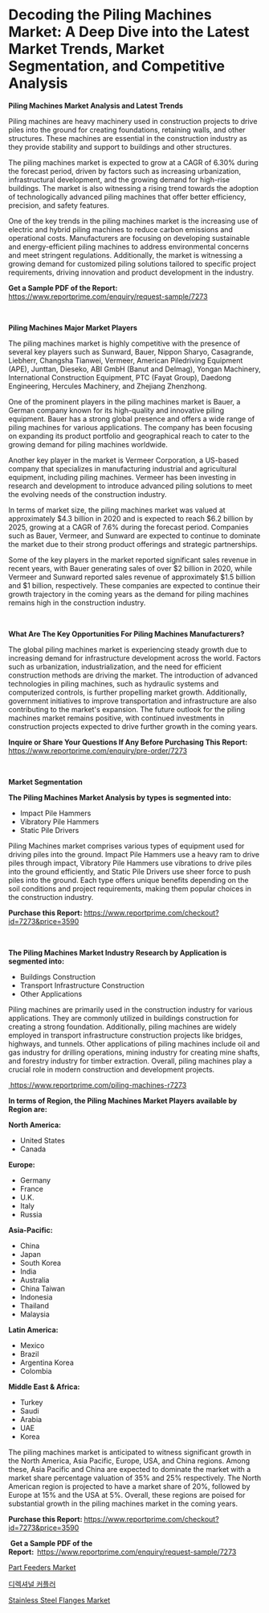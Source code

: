 <p><h1>Decoding the Piling Machines Market: A Deep Dive into the Latest Market Trends, Market Segmentation, and Competitive Analysis</h1></p><p><strong>Piling Machines Market Analysis and Latest Trends</strong></p>
<p><p>Piling machines are heavy machinery used in construction projects to drive piles into the ground for creating foundations, retaining walls, and other structures. These machines are essential in the construction industry as they provide stability and support to buildings and other structures.</p><p>The piling machines market is expected to grow at a CAGR of 6.30% during the forecast period, driven by factors such as increasing urbanization, infrastructural development, and the growing demand for high-rise buildings. The market is also witnessing a rising trend towards the adoption of technologically advanced piling machines that offer better efficiency, precision, and safety features.</p><p>One of the key trends in the piling machines market is the increasing use of electric and hybrid piling machines to reduce carbon emissions and operational costs. Manufacturers are focusing on developing sustainable and energy-efficient piling machines to address environmental concerns and meet stringent regulations. Additionally, the market is witnessing a growing demand for customized piling solutions tailored to specific project requirements, driving innovation and product development in the industry.</p></p>
<p><strong>Get a Sample PDF of the Report:&nbsp;</strong> <a href="https://www.reportprime.com/enquiry/request-sample/7273">https://www.reportprime.com/enquiry/request-sample/7273</a></p>
<p>&nbsp;</p>
<p><strong>Piling Machines Major Market Players</strong></p>
<p><p>The piling machines market is highly competitive with the presence of several key players such as Sunward, Bauer, Nippon Sharyo, Casagrande, Liebherr, Changsha Tianwei, Vermeer, American Piledriving Equipment (APE), Junttan, Dieseko, ABI GmbH (Banut and Delmag), Yongan Machinery, International Construction Equipment, PTC (Fayat Group), Daedong Engineering, Hercules Machinery, and Zhejiang Zhenzhong.</p><p>One of the prominent players in the piling machines market is Bauer, a German company known for its high-quality and innovative piling equipment. Bauer has a strong global presence and offers a wide range of piling machines for various applications. The company has been focusing on expanding its product portfolio and geographical reach to cater to the growing demand for piling machines worldwide.</p><p>Another key player in the market is Vermeer Corporation, a US-based company that specializes in manufacturing industrial and agricultural equipment, including piling machines. Vermeer has been investing in research and development to introduce advanced piling solutions to meet the evolving needs of the construction industry.</p><p>In terms of market size, the piling machines market was valued at approximately $4.3 billion in 2020 and is expected to reach $6.2 billion by 2025, growing at a CAGR of 7.6% during the forecast period. Companies such as Bauer, Vermeer, and Sunward are expected to continue to dominate the market due to their strong product offerings and strategic partnerships.</p><p>Some of the key players in the market reported significant sales revenue in recent years, with Bauer generating sales of over $2 billion in 2020, while Vermeer and Sunward reported sales revenue of approximately $1.5 billion and $1 billion, respectively. These companies are expected to continue their growth trajectory in the coming years as the demand for piling machines remains high in the construction industry.</p></p>
<p>&nbsp;</p>
<p><strong>What Are The Key Opportunities For Piling Machines Manufacturers?</strong></p>
<p><p>The global piling machines market is experiencing steady growth due to increasing demand for infrastructure development across the world. Factors such as urbanization, industrialization, and the need for efficient construction methods are driving the market. The introduction of advanced technologies in piling machines, such as hydraulic systems and computerized controls, is further propelling market growth. Additionally, government initiatives to improve transportation and infrastructure are also contributing to the market's expansion. The future outlook for the piling machines market remains positive, with continued investments in construction projects expected to drive further growth in the coming years.</p></p>
<p><strong>Inquire or Share Your Questions If Any Before Purchasing This Report:</strong> <a href="https://www.reportprime.com/enquiry/pre-order/7273">https://www.reportprime.com/enquiry/pre-order/7273</a></p>
<p>&nbsp;</p>
<p><strong>Market Segmentation</strong></p>
<p><strong>The Piling Machines Market Analysis by types is segmented into:</strong></p>
<p><ul><li>Impact Pile Hammers</li><li>Vibratory Pile Hammers</li><li>Static Pile Drivers</li></ul></p>
<p><p>Piling Machines market comprises various types of equipment used for driving piles into the ground. Impact Pile Hammers use a heavy ram to drive piles through impact, Vibratory Pile Hammers use vibrations to drive piles into the ground efficiently, and Static Pile Drivers use sheer force to push piles into the ground. Each type offers unique benefits depending on the soil conditions and project requirements, making them popular choices in the construction industry.</p></p>
<p><strong>Purchase this Report:&nbsp;</strong><a href="https://www.reportprime.com/checkout?id=7273&price=3590">https://www.reportprime.com/checkout?id=7273&price=3590</a></p>
<p>&nbsp;</p>
<p><strong>The Piling Machines Market Industry Research by Application is segmented into:</strong></p>
<p><ul><li>Buildings Construction</li><li>Transport Infrastructure Construction</li><li>Other Applications</li></ul></p>
<p><p>Piling machines are primarily used in the construction industry for various applications. They are commonly utilized in buildings construction for creating a strong foundation. Additionally, piling machines are widely employed in transport infrastructure construction projects like bridges, highways, and tunnels. Other applications of piling machines include oil and gas industry for drilling operations, mining industry for creating mine shafts, and forestry industry for timber extraction. Overall, piling machines play a crucial role in modern construction and development projects.</p></p>
<p><a href="https://www.reportprime.com/piling-machines-r7273">&nbsp;https://www.reportprime.com/piling-machines-r7273</a></p>
<p><strong>In terms of Region, the Piling Machines Market Players available by Region are:</strong></p>
<p>
    <p> <strong> North America: </strong>
        <ul>
            <li>United States</li>
            <li>Canada</li>
        </ul>
        </p> 
    <p> <strong> Europe: </strong>
        <ul>
            <li>Germany</li>
            <li>France</li>
            <li>U.K.</li>
            <li>Italy</li>
            <li>Russia</li>
        </ul>
        </p> 
    <p> <strong> Asia-Pacific: </strong>
        <ul>
            <li>China</li>
            <li>Japan</li>
            <li>South Korea</li>
            <li>India</li>
            <li>Australia</li>
            <li>China Taiwan</li>
            <li>Indonesia</li>
            <li>Thailand</li>
            <li>Malaysia</li>
        </ul>
        </p> 
    <p> <strong> Latin America: </strong>
        <ul>
            <li>Mexico</li>
            <li>Brazil</li>
            <li>Argentina Korea</li>
            <li>Colombia</li>
        </ul>
        </p> 
    <p> <strong> Middle East & Africa: </strong>
        <ul>
            <li>Turkey</li>
            <li>Saudi</li>
            <li>Arabia</li>
            <li>UAE</li>
            <li>Korea</li>
        </ul>
    </p>
    </p>
<p><p>The piling machines market is anticipated to witness significant growth in the North America, Asia Pacific, Europe, USA, and China regions. Among these, Asia Pacific and China are expected to dominate the market with a market share percentage valuation of 35% and 25% respectively. The North American region is projected to have a market share of 20%, followed by Europe at 15% and the USA at 5%. Overall, these regions are poised for substantial growth in the piling machines market in the coming years.</p></p>
<p><strong>Purchase this Report: </strong><a href="https://www.reportprime.com/checkout?id=7273&price=3590">https://www.reportprime.com/checkout?id=7273&price=3590</a></p>
<p>&nbsp;<strong>Get a Sample PDF of the Report:&nbsp;&nbsp;</strong><a href="https://www.reportprime.com/enquiry/request-sample/7273">https://www.reportprime.com/enquiry/request-sample/7273</a></p>
<p><strong></strong></p>
<p><p><a href="https://github.com/dx0328/Market-Research-Report-List-3/blob/main/part-feeders-market.md">Part Feeders Market</a></p><p><a href="https://github.com/vskv4779xr1/Market-Research-Report-List-3/blob/main/397722668859.md">디렉셔널 커플러</a></p><p><a href="https://github.com/Glendatilghmankmgz0rbhwpy/Market-Research-Report-List-3/blob/main/stainless-steel-flanges-market.md">Stainless Steel Flanges Market</a></p></p>
